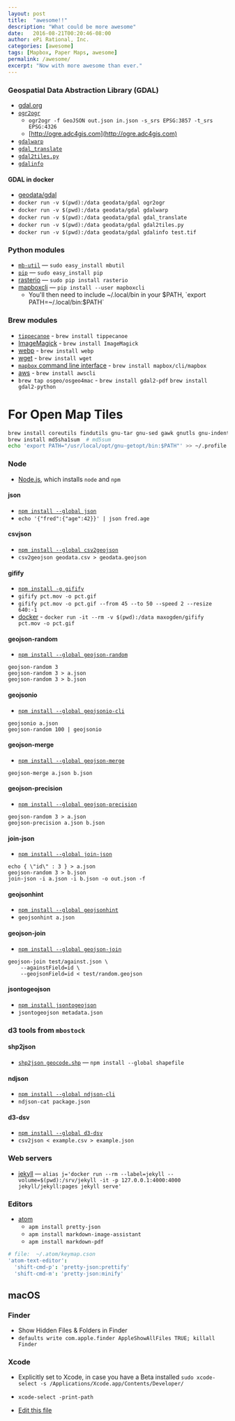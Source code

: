 ```yaml
---
layout: post
title:  "awesome!!"
description: "What could be more awesome"
date:   2016-08-21T00:20:46-08:00
author: ePi Rational, Inc.
categories: [awesome]
tags: [Mapbox, Paper Maps, awesome]
permalink: /awesome/
excerpt: "Now with more awesome than ever."
---
```


### Geospatial Data Abstraction Library (GDAL)
* [gdal.org](http://gdal.org)
* [`ogr2ogr`](http://www.gdal.org/ogr2ogr.html)
  * `ogr2ogr -f GeoJSON out.json in.json -s_srs EPSG:3857 -t_srs EPSG:4326`
  * [http://ogre.adc4gis.com](http://ogre.adc4gis.com)
* [`gdalwarp`](http://www.gdal.org/gdalwarp.html)
* [`gdal_translate`](http://www.gdal.org/gdal_translate.html)
* [`gdal2tiles.py`](http://www.gdal.org/gdal2tiles.html)
* [`gdalinfo`](http://www.gdal.org/gdalinfo.html)

#### GDAL in docker
* [geodata/gdal](https://hub.docker.com/r/geodata/gdal/)
* `docker run -v $(pwd):/data geodata/gdal ogr2ogr`
* `docker run -v $(pwd):/data geodata/gdal gdalwarp`
* `docker run -v $(pwd):/data geodata/gdal gdal_translate`
* `docker run -v $(pwd):/data geodata/gdal gdal2tiles.py`
* `docker run -v $(pwd):/data geodata/gdal gdalinfo test.tif`


### Python modules
* [`mb-util`](https://github.com/mapbox/mbutil) — `sudo easy_install mbutil`
* [`pip`](https://pypi.python.org/pypi) — `sudo easy_install pip`
* [rasterio](https://github.com/mapbox/rasterio) — `sudo pip install rasterio`
* [mapboxcli](https://github.com/mapbox/mapbox-cli-py#installation) — `pip install --user mapboxcli`
  * You'll then need to include ~/.local/bin in your $PATH, `export  PATH=~/.local/bin:$PATH`

### Brew modules
* [`tippecanoe`](https://github.com/mapbox/tippecanoe) - `brew install tippecanoe`
* [ImageMagick](http://www.imagemagick.org/) - `brew install ImageMagick`
* [webp](https://developers.google.com/speed/webp/) - `brew install webp`
* [wget](https://www.gnu.org/software/wget/) - `brew install wget`
* [`mapbox` command line interface](https://github.com/mapbox/mapbox-cli-py) - `brew install mapbox/cli/mapbox`
* [aws](https://aws.amazon.com/cli/) - `brew install awscli`
* `brew tap osgeo/osgeo4mac` - `brew install gdal2-pdf` `brew install gdal2-python`


# For Open Map Tiles
``` bash
brew install coreutils findutils gnu-tar gnu-sed gawk gnutls gnu-indent gnu-getopt
brew install md5sha1sum  # md5sum
echo 'export PATH="/usr/local/opt/gnu-getopt/bin:$PATH"' >> ~/.profile
```

### Node
* [Node.js](https://docs.npmjs.com/getting-started/fixing-npm-permissions), which installs `node` and `npm`

#### json
* [`npm install --global json`](https://www.npmjs.com/package/json)
* `echo '{"fred":{"age":42}}' | json fred.age`

#### csvjson
* [`npm install --global csv2geojson`](https://github.com/mapbox/csv2geojson)
* `csv2geojson geodata.csv > geodata.geojson`

#### gifify
* [`npm install -g gifify`](https://github.com/vvo/gifify#requirements)
* `gifify pct.mov -o pct.gif`
* `gifify pct.mov -o pct.gif --from 45 --to 50 --speed 2 --resize 640:-1`
* [docker](https://github.com/maxogden/gifify-docker) - `docker run -it --rm -v $(pwd):/data maxogden/gifify pct.mov -o pct.gif`

#### geojson-random
* [`npm install --global geojson-random`](https://github.com/mapbox/geojson-random)

```
geojson-random 3
geojson-random 3 > a.json
geojson-random 3 > b.json
```

#### geojsonio
* [`npm install --global geojsonio-cli`](https://github.com/mapbox/geojsonio-cli)

```
geojsonio a.json
geojson-random 100 | geojsonio
```


#### geojson-merge
* [`npm install --global geojson-merge`](https://github.com/mapbox/geojson-merge)

```
geojson-merge a.json b.json
```


#### geojson-precision
* [`npm install --global geojson-precision`](https://github.com/jczaplew/geojson-precision)

```
geojson-random 3 > a.json
geojson-precision a.json b.json
```

#### join-json
* [`npm install --global join-json`](https://www.npmjs.com/package/join-json)

```
echo { \"id\" : 3 } > a.json
geojson-random 3 > b.json
join-json -i a.json -i b.json -o out.json -f
```

#### geojsonhint
* [`npm install --global geojsonhint`](https://github.com/mapbox/geojsonhint)
* `geojsonhint a.json`

#### geojson-join
* [`npm install --global geojson-join`](https://github.com/tmcw/geojson-join)

```
geojson-join test/against.json \
    --againstField=id \
    --geojsonField=id < test/random.geojson
```

#### jsontogeojson
* [`npm install jsontogeojson`](https://github.com/roblabs/jsontogeojson)
* `jsontogeojson metadata.json`



### d3 tools from `mbostock`

#### shp2json
* [`shp2json geocode.shp`](https://github.com/mbostock/shapefile) — `npm install --global shapefile`

#### ndjson
* [`npm install --global ndjson-cli`](https://github.com/mbostock/ndjson-cli#command-line-reference)
* `ndjson-cat package.json`

#### d3-dsv
* [`npm install --global d3-dsv`](https://github.com/d3/d3-dsv)
* `csv2json < example.csv > example.json`


### Web servers
* [jekyll](http://jekyllrb.com) — `alias j='docker run --rm --label=jekyll --volume=$(pwd):/srv/jekyll -it -p 127.0.0.1:4000:4000 jekyll/jekyll:pages jekyll serve'
`

### Editors

* [atom](http://atom.io)
  * `apm install pretty-json`
  * `apm install markdown-image-assistant`
  * `apm install markdown-pdf`
``` coffeescript
# file:  ~/.atom/keymap.cson
'atom-text-editor':
  'shift-cmd-p': 'pretty-json:prettify'
  'shift-cmd-m': 'pretty-json:minify'
```


## macOS

### Finder
* Show Hidden Files & Folders in Finder
* `defaults write com.apple.finder AppleShowAllFiles TRUE; killall Finder`

### Xcode
* Explicitly set to Xcode, in case you have a Beta installed `sudo xcode-select -s /Applications/Xcode.app/Contents/Developer/`
* `xcode-select -print-path`



* [Edit this file](https://github.com/roblabs/roblabs.github.com/blob/master/_posts/1970-01-01-awesome.md)
